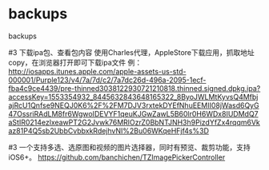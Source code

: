 # backups
backups

#3 下载ipa包、查看包内容
  使用Charles代理，AppleStore下载应用，抓取地址copy，在浏览器打开即可下载ipa文件
  例：
  http://iosapps.itunes.apple.com/apple-assets-us-std-000001/Purple123/v4/7a/7d/c2/7a7dc26d-496a-2095-1ecf-fba4c9ce4439/pre-thinned3038122930721210818.thinned.signed.dpkg.ipa?accessKey=1553354932_8445632843648165322_8ByoJWLMtKyvsQ4MfbjajRcU1Qnfse9NEQJ0K6%2F%2FM7DJV3rxtekDYEfNhuEEMII08jWasd6QyG47OssriRAdLM8fr6WgwoIDEVYF1qeuKJGwZawL5B60lr0H6WDx8IUDMdQ7aStIR0214ezlxeawPT2G2Jvwk76MRlOzrZ0BbNTJNH3h9PizdYfZx4rqqm6Vkaz81P4Q5sb2UbbCvbbxkRdejhvNI%2Bu06WKqeHFjf4s%3D

#3 一个支持多选、选原图和视频的图片选择器，同时有预览、裁剪功能，支持iOS6+。
https://github.com/banchichen/TZImagePickerController
